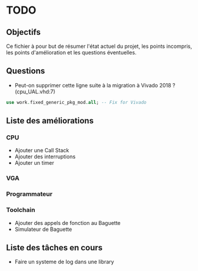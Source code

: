 # TODO

## Objectifs 

Ce fichier à pour but de résumer l'état actuel du projet, les points incompris, les points d'amélioration et les questions éventuelles.

## Questions

- Peut-on supprimer cette ligne suite à la migration à Vivado 2018 ? (cpu_UAL.vhd:7)
```vhdl
use work.fixed_generic_pkg_mod.all; -- Fix for Vivado
```

## Liste des améliorations

### CPU

- Ajouter une Call Stack
- Ajouter des interruptions
- Ajouter un timer

### VGA

### Programmateur

### Toolchain

- Ajouter des appels de fonction au Baguette
- Simulateur de Baguette

## Liste des tâches en cours

- Faire un systeme de log dans une library

